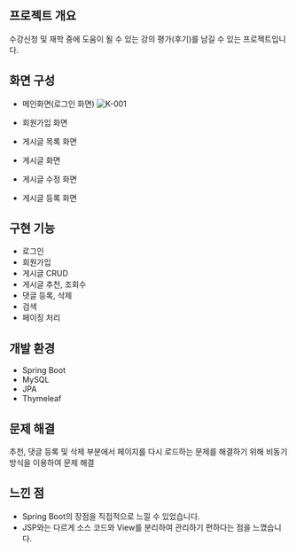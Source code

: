 ## 프로젝트 개요
수강신청 및 재학 중에 도움이 될 수 있는 강의 평가(후기)를 남길 수 있는 프로젝트입니다.

## 화면 구성
* 메인화면(로그인 화면)
![K-001](https://user-images.githubusercontent.com/64817851/110793078-91b33900-82b7-11eb-905c-e2f05cd59a0b.png)</br>

* 회원가입 화면


* 게시글 목록 화면

* 게시글 화면
* 게시글 수정 화면
* 게시글 등록 화면

## 구현 기능
* 로그인
* 회원가입
* 게시글 CRUD
* 게시글 추천, 조회수
* 댓글 등록, 삭제
* 검색
* 페이징 처리

## 개발 환경
* Spring Boot
* MySQL
* JPA
* Thymeleaf

## 문제 해결
추천, 댓글 등록 및 삭제 부분에서 페이지를 다시 로드하는 문제를 해결하기 위해 비동기 방식을 이용하여 문제 해결

## 느낀 점
* Spring Boot의 장점을 직접적으로 느낄 수 있었습니다.
* JSP와는 다르게 소스 코드와 View를 분리하여 관리하기 편하다는 점을 느꼈습니다.
